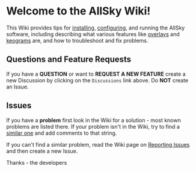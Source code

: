 <!-- This is a copy of the home page of the Wiki.
It's stored here in case the Wiki gets corrupted.
-->
# Welcome to the AllSky Wiki!

This Wiki provides tips for [installing](https://github.com/thomasjacquin/allsky/wiki/Installation-Tips),
[configuring](https://github.com/thomasjacquin/allsky/wiki/allsky-Settings), and running the AllSky software,
including describing what various features like  [overlays](https://github.com/thomasjacquin/allsky/wiki/Overlays-Explained)
and [keograms](https://github.com/thomasjacquin/allsky/wiki/Keograms-explained) are, and how to troubleshoot and fix problems.

## Questions and Feature Requests
If you have a **QUESTION** or want to **REQUEST A NEW FEATURE** create a new Discussion by clicking on the `Discussions` link above.
Do **NOT** create an Issue.

## Issues
If you have a **problem** first look in the Wiki for a solution - most known problems are listed there.
If your problem isn't in the Wiki, try to find a [similar one](https://github.com/thomasjacquin/allsky/issues?q=is%3Aissue+sort%3Aupdated-desc)
and add comments to that string.

If you can't find a similar problem, read the Wiki page on [Reporting Issues](https://github.com/thomasjacquin/allsky/wiki/Reporting-Issues)
and then create a new Issue. 


Thanks - the developers
